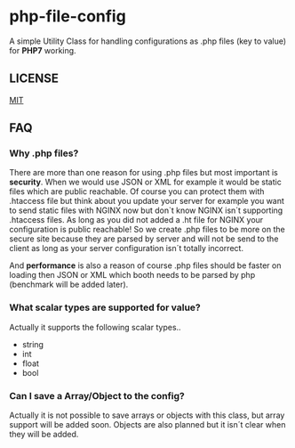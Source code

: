 # php-file-config
A simple Utility Class for handling configurations as .php files (key to value) for **PHP7** working.


## LICENSE
[MIT](https://github.com/CoNfu5eD/php-file-config/blob/master/LICENSE)

## FAQ

### Why .php files?

There are more than one reason for using .php files but most important is **security**.
When we would use JSON or XML for example it would be static files which are public reachable.
Of course you can protect them with .htaccess file but think about you update your server for example
you want to send static files with NGINX now but don`t know NGINX isn´t supporting .htaccess files.
As long as you did not added a .ht file for NGINX your configuration is public reachable!
So we create .php files to be more on the secure site because they are parsed by server
and will not be send to the client as long as your server configuration isn´t totally incorrect.

And **performance** is also a reason of course .php files should be faster on loading then JSON or XML which booth needs to be parsed by php (benchmark will be added later).

### What scalar types are supported for value?

Actually it supports the following scalar types..

* string
* int
* float
* bool

### Can I save a Array/Object to the config?

Actually it is not possible to save arrays or objects with this class, but array support will be added soon.
Objects are also planned but it isn´t clear when they will be added.

